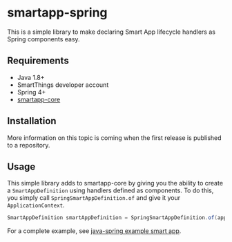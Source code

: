 # smartapp-spring

This is a simple library to make declaring Smart App lifecycle handlers as Spring components easy.

## Requirements

* Java 1.8+
* SmartThings developer account
* Spring 4+
* [smartapp-core](/smartapp-core)

## Installation

More information on this topic is coming when the first release is published to a repository.

## Usage

This simple library adds to smartapp-core by giving you the ability to create a `SmartAppDefinition`
using handlers defined as components. To do this, you simply call `SpringSmartAppDefinition.of`
and give it your `ApplicationContext`.

```java
SmartAppDefinition smartAppDefinition = SpringSmartAppDefinition.of(applicationContext);
```

For a complete example, see [java-spring example smart app](/examples/java-spring-smartapp).
